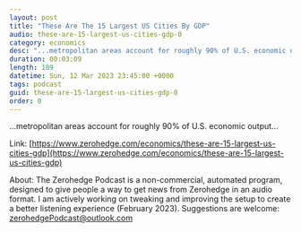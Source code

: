 ```yaml
---
layout: post
title: "These Are The 15 Largest US Cities By GDP"
audio: these-are-15-largest-us-cities-gdp-0
category: economics
desc: "...metropolitan areas account for roughly 90% of U.S. economic output..."
duration: 00:03:09
length: 189
datetime: Sun, 12 Mar 2023 23:45:00 +0000
tags: podcast
guid: these-are-15-largest-us-cities-gdp-0
order: 0
---
```

...metropolitan areas account for roughly 90% of U.S. economic output...

Link: [https://www.zerohedge.com/economics/these-are-15-largest-us-cities-gdp](https://www.zerohedge.com/economics/these-are-15-largest-us-cities-gdp)

About: The Zerohedge Podcast is a non-commercial, automated program, designed to give people a way to get news from Zerohedge in an audio format.  I am actively working on tweaking and improving the setup to create a better listening experience (February 2023).  Suggestions are welcome: [zerohedgePodcast@outlook.com](mailto:zerohedgePodcast@outlook.com)